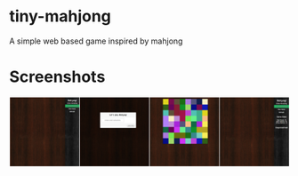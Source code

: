 # tiny-mahjong
A simple web based game inspired by mahjong

# Screenshots
![Tiny Mahjong Screenshots](https://raw.githubusercontent.com/gkoulis/tiny-mahjong/master/screenshots/mahjong.jpg)
